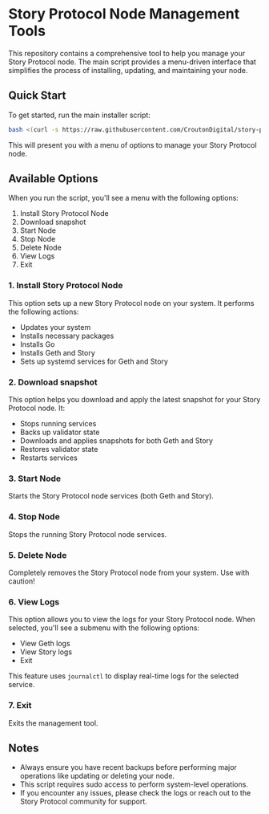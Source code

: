 # Story Protocol Node Management Tools

This repository contains a comprehensive tool to help you manage your Story Protocol node. The main script provides a menu-driven interface that simplifies the process of installing, updating, and maintaining your node.

## Quick Start

To get started, run the main installer script:

```bash
bash <(curl -s https://raw.githubusercontent.com/CroutonDigital/story-protocol-tools/main/scripts/story_protocol_installer.sh)
```

This will present you with a menu of options to manage your Story Protocol node.

## Available Options

When you run the script, you'll see a menu with the following options:

1. Install Story Protocol Node
2. Download snapshot
3. Start Node
4. Stop Node
5. Delete Node
6. View Logs
7. Exit

### 1. Install Story Protocol Node

This option sets up a new Story Protocol node on your system. It performs the following actions:

- Updates your system
- Installs necessary packages
- Installs Go
- Installs Geth and Story
- Sets up systemd services for Geth and Story

### 2. Download snapshot

This option helps you download and apply the latest snapshot for your Story Protocol node. It:

- Stops running services
- Backs up validator state
- Downloads and applies snapshots for both Geth and Story
- Restores validator state
- Restarts services

### 3. Start Node

Starts the Story Protocol node services (both Geth and Story).

### 4. Stop Node

Stops the running Story Protocol node services.

### 5. Delete Node

Completely removes the Story Protocol node from your system. Use with caution!

### 6. View Logs

This option allows you to view the logs for your Story Protocol node. When selected, you'll see a submenu with the following options:

- View Geth logs
- View Story logs
- Exit

This feature uses `journalctl` to display real-time logs for the selected service.

### 7. Exit

Exits the management tool.

## Notes

- Always ensure you have recent backups before performing major operations like updating or deleting your node.
- This script requires sudo access to perform system-level operations.
- If you encounter any issues, please check the logs or reach out to the Story Protocol community for support.

